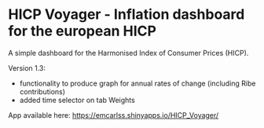 # HICP Voyager - Inflation dashboard for the european HICP

A simple dashboard for the Harmonised Index of Consumer Prices (HICP).

Version 1.3:
- functionality to produce graph for annual rates of change (including Ribe contributions)
- added time selector on tab Weights

App available here:
https://emcarlss.shinyapps.io/HICP_Voyager/
